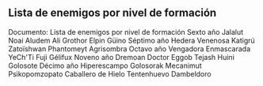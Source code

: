 ## Lista de enemigos por nivel de formación
Documento: Lista de enemigos por nivel de formación
Sexto año
Jalalut
Noai Aludem
Ali Grothor
Elpin Güino
Séptimo año
Hedera Venenosa
Katigrú
Zatoïshwan
Phantomeyt
Agrisombra
Octavo año
Vengadora Enmascarada
YeCh'Ti
Fuji Gélifux
Noveno año
Dremoan
Doctor Eggob
Tejash
Huini Golosote
Décimo año
Hiperescampo
Golosorak
Mecanimut
Psikopomzopato
Caballero de Hielo
Tentenhuevo
Dambeldoro
